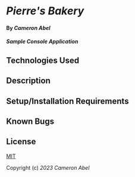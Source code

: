 # _Pierre's Bakery_

#### By _**Cameron Abel**_

#### _Sample Console Application_

## Technologies Used

## Description

## Setup/Installation Requirements

## Known Bugs

## License

[MIT](https://opensource.org/licenses/MIT)

Copyright (c) _2023_ _Cameron Abel_
